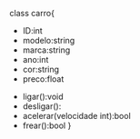 class carro{

 - ID:int
 - modelo:string
 - marca:string
 - ano:int
 - cor:string
 - preco:float
 + ligar():void
 + desligar():
 + acelerar(velocidade int):bool
 + frear():bool
 }
